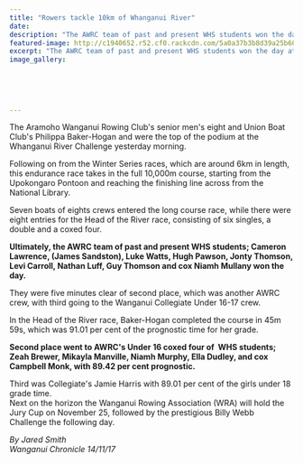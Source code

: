 ```yaml
---
title: "Rowers tackle 10km of Whanganui River"
date: 
description: "The AWRC team of past and present WHS students won the day at the Whanganui River Challenge..."
featured-image: http://c1940652.r52.cf0.rackcdn.com/5a0a37b3b8d39a25b6000002/10k-wang-river-chron-nov-2017.jpg
excerpt: "The AWRC team of past and present WHS students won the day at the Whanganui River Challenge."
image_gallery:
    
    
    
    
    
---
```


<p class="element element-paragraph">The Aramoho Wanganui Rowing Club's senior men's eight and Union Boat Club's Philippa Baker-Hogan and were the top of the podium at the Whanganui River Challenge yesterday morning.</p>
<p class="element element-paragraph">Following on from the Winter Series races, which are around 6km in length, this endurance race takes in the full 10,000m course, starting from the Upokongaro Pontoon and reaching the finishing line across from the National Library.</p>
<p class="element element-paragraph">Seven boats of eights crews entered the long course race, while there were eight entries for the Head of the River race, consisting of six singles, a double and a coxed four.</p>
<p class="element element-paragraph"><strong>Ultimately, the AWRC team of past and present WHS students; Cameron Lawrence, (James Sandston), Luke Watts, Hugh Pawson, Jonty Thomson, Levi Carroll, Nathan Luff, Guy Thomson and cox Niamh Mullany won the day.</strong></p>
<p class="element element-paragraph">They were five minutes clear of second place, which was another AWRC crew, with third going to the Wanganui Collegiate Under 16-17 crew.</p>
<p class="element element-paragraph">In the Head of the River race, Baker-Hogan completed the course in 45m 59s, which was 91.01 per cent of the prognostic time for her grade.</p>
<p class="element element-paragraph"><strong>Second place went to AWRC's Under 16 coxed four of&nbsp; WHS students; Zeah Brewer, Mikayla Manville, Niamh Murphy, Ella Dudley, and cox Campbell Monk, with 89.42 per cent prognostic.</strong></p>
<p class="element element-paragraph">Third was Collegiate's Jamie Harris with 89.01 per cent of the girls under 18 grade time.<br />Next on the horizon the Wanganui Rowing Association (WRA) will hold the Jury Cup on November 25, followed by the prestigious Billy Webb Challenge the following day.</p>
<p class="element element-paragraph"><em>By&nbsp;Jared Smith<br />Wanganui Chronicle 14/11/17</em></p>

